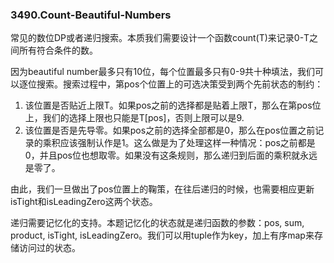 ### 3490.Count-Beautiful-Numbers

常见的数位DP或者递归搜索。本质我们需要设计一个函数count(T)来记录0-T之间所有符合条件的数。

因为beautiful number最多只有10位，每个位置最多只有0-9共十种填法，我们可以逐位搜索。搜索过程中，第pos个位置上的可选决策受到两个先前状态的制约：
1. 该位置是否贴近上限T。如果pos之前的选择都是贴着上限T，那么在第pos位上，我们的选择上限也只能是T[pos]，否则上限可以是9.
2. 该位置是否是先导零。如果pos之前的选择全部都是0，那么在pos位置之前记录的乘积应该强制认作是1。这么做是为了处理这样一种情况：pos之前都是0，并且pos位也想取零。如果没有这条规则，那么递归到后面的乘积就永远是零了。

由此，我们一旦做出了pos位置上的鞠策，在往后递归的时候，也需要相应更新isTight和isLeadingZero这两个状态。

递归需要记忆化的支持。本题记忆化的状态就是递归函数的参数：pos, sum, product, isTight, isLeadingZero。我们可以用tuple作为key，加上有序map来存储访问过的状态。
